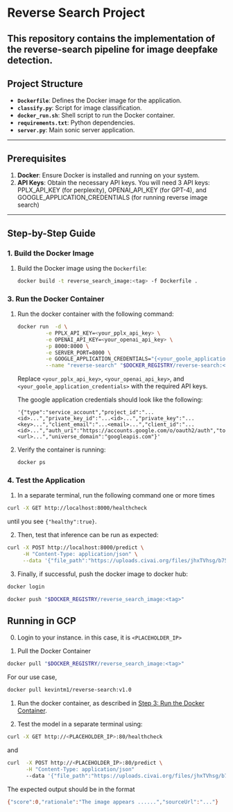 # Reverse Search Project

This repository contains the implementation of the reverse-search pipeline for image deepfake detection.
---

## Project Structure

- **`Dockerfile`**: Defines the Docker image for the application.
- **`classify.py`**: Script for image classification.
- **`docker_run.sh`**: Shell script to run the Docker container.
- **`requirements.txt`**: Python dependencies.
- **`server.py`**: Main sonic server application.

---

## Prerequisites

1. **Docker**: Ensure Docker is installed and running on your system.
2. **API Keys**: Obtain the necessary API keys. You will need 3 API keys: PPLX_API_KEY (for perplexity), OPENAI_API_KEY (for GPT-4), and GOOGLE_APPLICATION_CREDENTIALS (for running reverse image search)
---

## Step-by-Step Guide

### 1. Build the Docker Image

1. Build the Docker image using the `Dockerfile`:
    ```bash
    docker build -t reverse_search_image:<tag> -f Dockerfile .
    ```


### 3. Run the Docker Container

1. Run the docker container with the following command:
   ```bash
   docker run  -d \
            -e PPLX_API_KEY=<your_pplx_api_key> \
            -e OPENAI_API_KEY=<your_openai_api_key> \
            -p 8000:8000 \
            -e SERVER_PORT=8000 \
            -e GOOGLE_APPLICATION_CREDENTIALS="{<your_goole_application_credentials>}" \
            --name "reverse-search" "$DOCKER_REGISTRY/reverse-search:<tag>"
   ```
   
   Replace `<your_pplx_api_key>`, `<your_openai_api_key>`, and `<your_goole_application_credentials>` with the required API keys.

   The google application credentials should look like the following:
   
   ```
   '{"type":"service_account","project_id":"...<id>...","private_key_id":"...<id>...","private_key":"...<key>...","client_email":"...<email>...","client_id":"...<id>...","auth_uri":"https://accounts.google.com/o/oauth2/auth","token_uri":"https://oauth2.googleapis.com/token","auth_provider_x509_cert_url":"https://www.googleapis.com/oauth2/v1/certs","client_x509_cert_url":"...<url>...","universe_domain":"googleapis.com"}'
   ```

2. Verify the container is running:
    ```bash
    docker ps
    ```

### 4. Test the Application

1. In a separate terminal, run the following command one or more times
```bash
curl -X GET http://localhost:8000/healthcheck
```
until you see `{"healthy":true}`.

2. Then, test that inference can be run as expected:
```bash
curl -X POST http://localhost:8000/predict \
     -H "Content-Type: application/json" \
     --data '{"file_path":"https://uploads.civai.org/files/jhxTVhsg/b751515306e7.jpg"}'
```

3. Finally, if successful, push the docker image to docker hub:
```bash
docker login

docker push "$DOCKER_REGISTRY/reverse_search_image:<tag>"
```

## Running in GCP
0. Login to your instance. in this case, it is `<PLACEHOLDER_IP>`
   
1. Pull the Docker Container
```bash
docker pull "$DOCKER_REGISTRY/reverse_search_image:<tag>"
```
For our use case,
```bash
docker pull kevintm1/reverse-search:v1.0
```

1. Run the docker container, as described in [Step 3: Run the Docker Container](#3-run-the-docker-container).

2. Test the model in a separate terminal using:
```bash
curl -X GET http://<PLACEHOLDER_IP>:80/healthcheck
```
and
```bash
curl  -X POST http://<PLACEHOLDER_IP>:80/predict \
      -H "Content-Type: application/json" 
      --data '{"file_path":"https://uploads.civai.org/files/jhxTVhsg/b751515306e7.jpg"}'
```
The expected output should be in the format
```bash
{"score":0,"rationale":"The image appears ......","sourceUrl":"..."}
```
